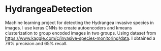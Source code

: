 # HydrangeaDetection
Machine learning project for detecting the Hydrangea invasive species in images.
I use keras CNNs to create autoencoders and kmeans clusterization to group encoded images in two groups.
Using dataset from https://www.kaggle.com/c/invasive-species-monitoring/data.
I obtained a 76% precision and 65% recall.
